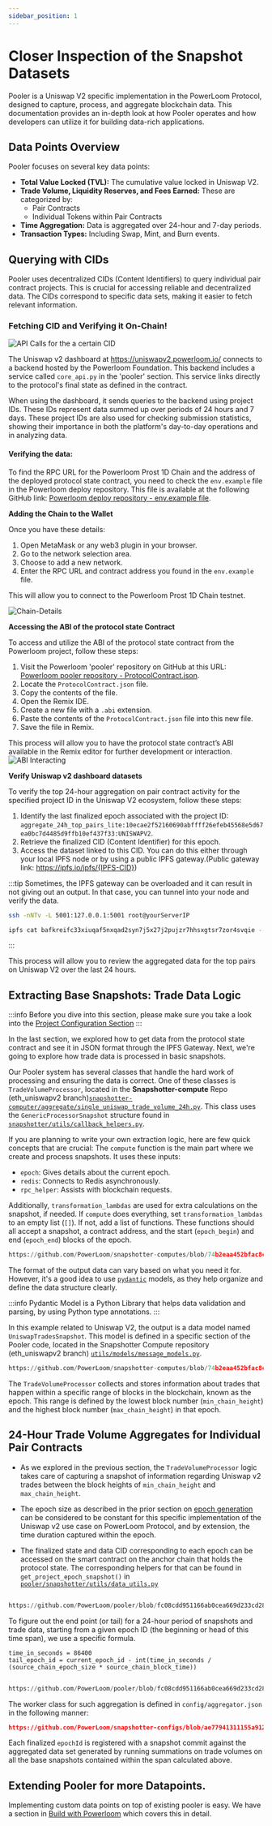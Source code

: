 ```yaml
---
sidebar_position: 1
---
```

# Closer Inspection of the Snapshot Datasets

Pooler is a Uniswap V2 specific implementation in the PowerLoom Protocol, designed to capture, process, and aggregate blockchain data. This documentation provides an in-depth look at how Pooler operates and how developers can utilize it for building data-rich applications.

## Data Points Overview

Pooler focuses on several key data points:

- **Total Value Locked (TVL):** The cumulative value locked in Uniswap V2.
- **Trade Volume, Liquidity Reserves, and Fees Earned:** These are categorized by:
  - Pair Contracts
  - Individual Tokens within Pair Contracts
- **Time Aggregation:** Data is aggregated over 24-hour and 7-day periods.
- **Transaction Types:** Including Swap, Mint, and Burn events.


## Querying with CIDs

Pooler uses decentralized CIDs (Content Identifiers) to query individual pair contract projects. This is crucial for accessing reliable and decentralized data. The CIDs correspond to specific data sets, making it easier to fetch relevant information.

### Fetching CID and Verifying it On-Chain!
![API Calls for the a certain CID](/images/uniswap-inspect.png)

The Uniswap v2 dashboard at https://uniswapv2.powerloom.io/ connects to a backend hosted by the Powerloom Foundation. This backend includes a service called `core_api.py` in the 'pooler' section. This service links directly to the protocol's final state as defined in the contract.

When using the dashboard, it sends queries to the backend using project IDs. These IDs represent data summed up over periods of 24 hours and 7 days. These project IDs are also used for checking submission statistics, showing their importance in both the platform's day-to-day operations and in analyzing data.

#### Verifying the data:
To find the RPC URL for the Powerloom Prost 1D Chain and the address of the deployed protocol state contract, you need to check the `env.example` file in the Powerloom deploy repository. This file is available at the following GitHub link: [Powerloom deploy repository - env.example file](https://github.com/PowerLoom/deploy/blob/testnet_5_pairs/env.example).

**Adding the Chain to the Wallet**

Once you have these details:

1. Open MetaMask or any web3 plugin in your browser.
2. Go to the network selection area.
3. Choose to add a new network.
4. Enter the RPC URL and contract address you found in the `env.example` file.

This will allow you to connect to the Powerloom Prost 1D Chain testnet.

![Chain-Details](/images/Chain-details.png)

**Accessing the ABI of the protocol state Contract**

To access and utilize the ABI of the protocol state contract from the Powerloom project, follow these steps:

1. Visit the Powerloom 'pooler' repository on GitHub at this URL: [Powerloom pooler repository - ProtocolContract.json](https://github.com/PowerLoom/pooler/blob/main/snapshotter/static/abis/ProtocolContract.json).
2. Locate the `ProtocolContract.json` file.
3. Copy the contents of the file.
4. Open the Remix IDE.
5. Create a new file with a `.abi` extension.
6. Paste the contents of the `ProtocolContract.json` file into this new file.
7. Save the file in Remix.

This process will allow you to have the protocol state contract’s ABI available in the Remix editor for further development or interaction.
![ABI Interacting](/images/abi-interaction.png)

**Verify Uniswap v2 dashboard datasets**

To verify the top 24-hour aggregation on pair contract activity for the specified project ID in the Uniswap V2 ecosystem, follow these steps:

1. Identify the last finalized epoch associated with the project ID: `aggregate_24h_top_pairs_lite:10ecae2f52160690abffff26efeb45568e5d67ea0bc7d4485d9ffb10ef437f33:UNISWAPV2`.
2. Retrieve the finalized CID (Content Identifier) for this epoch.
3. Access the dataset linked to this CID. You can do this either through your local IPFS node or by using a public IPFS gateway.(Public gateway link: https://ipfs.io/ipfs/{IPFS-CID})

:::tip
Sometimes, the IPFS gateway can be overloaded and it can result in not giving out an output. In that case, you can tunnel into your node and verify the data. 

```bash
ssh -nNTv -L 5001:127.0.0.1:5001 root@yourServerIP
```

```bash
ipfs cat bafkreifc33xiuqaf5nxqad2syn7j5x27j2pujzr7hhsxgtsr7zor4svqie --api /ip4/127.0.0.1/tcp/5001
```
:::

This process will allow you to review the aggregated data for the top pairs on Uniswap V2 over the last 24 hours.

## Extracting Base Snapshots: Trade Data Logic

:::info
Before you dive into this section, please make sure you take a look into the [Project Configuration Section](/docs/build-with-powerloom/use-cases/existing-implementations/uniswapv2-dashboard/fetching-higher-order-datapoints#project-configuration)
:::

In the last section, we explored how to get data from the protocol state contract and see it in JSON format through the IPFS Gateway. Next, we're going to explore how trade data is processed in basic snapshots.

Our Pooler system has several classes that handle the hard work of processing and ensuring the data is correct. One of these classes is `TradeVolumeProcessor`, located in the **Snapshotter-compute** Repo (eth_uniswapv2 branch)[`snapshotter-computer/aggregate/single_uniswap_trade_volume_24h.py`](hhttps://github.com/PowerLoom/snapshotter-computes/blob/eth_uniswapv2/aggregate/single_uniswap_trade_volume_24h.py). This class uses the `GenericProcessorSnapshot` structure found in [`snapshotter/utils/callback_helpers.py`](https://github.com/PowerLoom/pooler/blob/main/snapshotter/utils/callback_helpers.py).


If you are planning to write your own extraction logic, here are few quick concepts that are crucial:
The `compute` function is the main part where we create and process snapshots. It uses these inputs:

- `epoch`: Gives details about the current epoch.
- `redis`: Connects to Redis asynchronously.
- `rpc_helper`: Assists with blockchain requests.

Additionally, `transformation_lambdas` are used for extra calculations on the snapshot, if needed. If `compute` does everything, set `transformation_lambdas` to an empty list (`[]`). If not, add a list of functions. These functions should all accept a snapshot, a contract address, and the start (`epoch_begin`) and end (`epoch_end`) blocks of the epoch.


```python reference
https://github.com/PowerLoom/snapshotter-computes/blob/74b2eaa452bfac8c0e4e0a7ed74a4d2748e9c224/aggregate/single_uniswap_trade_volume_24h.py#L110-L120
```
The format of the output data can vary based on what you need it for. However, it's a good idea to use [`pydantic`](https://pypi.org/project/pydantic/) models, as they help organize and define the data structure clearly.

:::info
Pydantic Model is a Python Library that helps data validation and parsing, by using Python type annotations.
:::


In this example related to Uniswap V2, the output is a data model named `UniswapTradesSnapshot`. This model is defined in a specific section of the Pooler code, located in the Snapshotter Compute repository (eth_uniswapv2 branch) [`utils/models/message_models.py`](https://github.com/PowerLoom/snapshotter-computes/blob/eth_uniswapv2/utils/models/message_models.py).

```python reference
https://github.com/PowerLoom/snapshotter-computes/blob/74b2eaa452bfac8c0e4e0a7ed74a4d2748e9c224/utils/models/message_models.py#L47-L55
```

The `TradeVolumeProcessor` collects and stores information about trades that happen within a specific range of blocks in the blockchain, known as the epoch. This range is defined by the lowest block number (`min_chain_height`) and the highest block number (`max_chain_height`) in that epoch.

## 24-Hour Trade Volume Aggregates for Individual Pair Contracts

-  As we explored in the previous section, the  `TradeVolumeProcessor`  logic takes care of capturing a snapshot of information regarding Uniswap v2 trades between the block heights of  `min_chain_height`  and  `max_chain_height`.
    
-   The epoch size as described in the prior section on  [epoch generation](/docs/protocol/specifications/epoch)  can be considered to be constant for this specific implementation of the Uniswap v2 use case on PowerLoom Protocol, and by extension, the time duration captured within the epoch.
    
-   The finalized state and data CID corresponding to each epoch can be accessed on the smart contract on the anchor chain that holds the protocol state. The corresponding helpers for that can be found in  `get_project_epoch_snapshot()`  in  [`pooler/snapshotter/utils/data_utils.py`](hhttps://github.com/PowerLoom/pooler/blob/main/snapshotter/utils/data_utils.py)

```python reference

https://github.com/PowerLoom/pooler/blob/fc08cdd951166ab0cea669d233cd28d0639f628d/snapshotter/utils/data_utils.py#L273-L295

```

To figure out the end point (or tail) for a 24-hour period of snapshots and trade data, starting from a given epoch ID (the beginning or head of this time span), we use a specific formula.

```
time_in_seconds = 86400
tail_epoch_id = current_epoch_id - int(time_in_seconds / (source_chain_epoch_size * source_chain_block_time))
```

```python reference 

https://github.com/PowerLoom/pooler/blob/fc08cdd951166ab0cea669d233cd28d0639f628d/snapshotter/utils/data_utils.py#L507-L546
```

The worker class for such aggregation is defined in  `config/aggregator.json`  in the following manner:

```json reference 
https://github.com/PowerLoom/snapshotter-configs/blob/ae77941311155a9126205af08735c3dfa5d72ac2/aggregator.example.json#L3-L10

```

Each finalized `epochId` is registered with a snapshot commit against the aggregated data set generated by running summations on trade volumes on all the base snapshots contained within the span calculated above. 

## Extending Pooler for more Datapoints. 

Implementing custom data points on top of existing pooler is easy. We have a section in [Build with Powerloom](/docs/build-with-powerloom) which covers this in detail. 